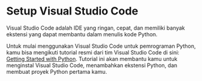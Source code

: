 # Setup Visual Studio Code

Visual Studio Code adalah IDE yang ringan, cepat, dan memiliki banyak ekstensi yang dapat membantu dalam menulis kode Python.

Untuk mulai menggunakan Visual Studio Code untuk pemrograman Python, kamu bisa mengikuti tutorial resmi dari tim Visual Studio Code di sini: [Getting Started with Python](https://code.visualstudio.com/docs/python/python-tutorial). Tutorial ini akan membantu kamu untuk menginstal Visual Studio Code, menambahkan ekstensi Python, dan membuat proyek Python pertama kamu.
